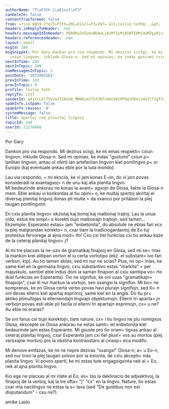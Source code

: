 ```yaml
---
authorName: "T\xF3th L\xE1szl\xF3"
canDelete: false
contentTrasformed: false
from: =?iso-8859-2?q?T=F3th=20L=E1szl=F3=20?= &lt;leslie_toth@...&gt;
headers.inReplyToHeader: .nan
headers.messageIdInHeader: PERQRy5XSU4uNDAwLjAzMTIyMjA5NTI0MjUwMTgyNjc4MDZAZHJvdHBvc3RhLmh1Pg==
headers.referencesHeader: .nan
layout: email
msgId: 244
msgSnippet: Por Gary Dankon pro via respondo. Mi dezirus sciigi, ke mi emas respekti
  cxiun lingvon, inklude Glosa-n. Sed mi opinias, ke indas gustumi cxiun planlitan
nextInTime: 245
nextInTopic: 248
numMessagesInTopic: 2
postDate: '1072083162'
prevInTime: 243
prevInTopic: 0
profile: leslie_toth
replyTo: LIST
senderId: q4jXlLOlTVVJwYIIKeGQ_MM8QjmIfG37B7rbAt9XCHP4g3hRXzlmSZl7JgT2CJE1tOIDfBxWtC4zt5M01LSYf3L-Jytq2_b6yCTtPZGuC9Yp01RIf8JIksjds7-5aMujyPPdl-sxOsHt
spamInfo.isSpam: false
spamInfo.reason: '0'
systemMessage: false
title: Spertoj cxe planitaj lingvoj
topicId: 244
userId: 21276468
---
```



Por Gary


Dankon pro via respondo. Mi dezirus sciigi, ke mi emas respekti=
 cxiun lingvon, inklude Glosa-n. Sed mi opinias, ke indas "gustumi" cxiun p=
lanlitan lingvon, antau ol oferti ian artefaritan lingvon kiel pontlingvo p=
or Europo (kaj eventuale ankau eble por la tuta mondo).

Lau via respondo, =
mi eksciis, ke vi jam konas E-on, do vi jam povas konsideradi la avantagxoj=
n de unu kaj alia planita lingvo.  
Mi bedaurinde ankorau ne konas la avant=
agxojn de Glosa, fakte la Glosa-n mem.
Eble ankau vi konkordas al tiu opini=
o, ke multaj spertoj akiritaj el diversaj planitaj lingvoj donas pli multe =
da sxanco por prilabori la plej taugan pontlingvon.

En cxiu planita lingvo=
 ekzistaj kaj bonaj kaj malbonaj trajtoj. Lau la unua vido, estus tre simpl=
e korekti tiujn malbonajn trajtojn, sed tamen...  Ekzemple: Esperanto estas=
 jam "enbetonita", do absolute ne eblas fari ecx la plej malgrandan korekto=
n, cxar tiam la tradiciogardantoj de Eo tuj protestus fervorege al ajna mod=
ifo!
Cxu cxi tiel funkcias cxi tio ankau kaze de la ceteraj planitaj lingvo=
j? 

Al mi tre placxas la ne-uzo de gramatikaj finajxoj en Glosa, sed mi se=
ntas la mankon krei alitipan vorton el iu certa vortotipo (ekz. el substant=
ivo fari verbon, ktp). Au tio tamen eblas, sed mi nur ne scias?
Plue, mi op=
inias, ke same kiel en la germana lingvo, cxiu substantivo estas "markita" =
per majuskulo, samtiel eble indus doni la saman finajxon al cxiu samtipa vo=
rto (kiel funkcias en Esperanto). Tio ne signifus, ke oni uzas "gramatikajn=
 finajxojn", cxar ili nur markus la vortojn, sen sxangxi la signifon. Mi bo=
ne komprenas, ke en Glosa certa verbo povas havi plurajn signifojn, sed ili=
n oni devas ellerni kiel apartaj esprimoj, same kiel en la angla. Do tiu pr=
aktiko plimultigas la ellernendajn lingvajn objektumojn. Ellerni tri aparta=
jn verbojn povas esti eble pli facila ol ellerni tri apartajn esprimojn, cx=
u ne? Au eble mi eraras?

Se oni farus cxi tiujn korektojn, tiam nature, cx=
i tiu lingvo ne plu nomigxus Glosa, ekscepte se Glosa ankorau ne estas samt=
iel enbetonita kiel bedaurinde jam estas Esperanto. Mi gxuste pro tio orien=
tigxas ankau al ceteraj planitaj lingvoj, cxar Esperanto jam cxi tiel pluvi=
vos au mortos (plej versxajne mortos) pro la obstina kontraustaro al cxiasp=
eca modifo.

Mi denove emfazas, ke mi ne nepre deziras "sxangxi" Glosa-n, a=
u Eo-n, sed nur trovi la plej taugan solvon por ia estonta, de cxiu akcepti=
nda planita lingvo. Vi povos sperti, ke mi estas tute engagxigxinta nek al =
Eo, nek al ajna planita lingvo. 

Kio ege ne placxas al mi rilate al Eo, es=
tas la deklinacio de adjxektivoj, la finajxoj de la verboj, kaj la tre ofta=
 "j" "cx" en la lingvo. Nature, tio estas cxar mia nacilingvo ne estas la s=
lava (sed "De gustibus non est disputandum" - cxu ne?).

amike
Laslo

